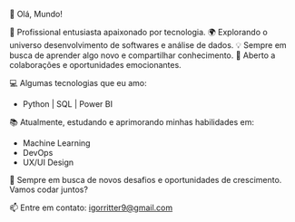 👋 Olá, Mundo!

🚀 Profissional entusiasta apaixonado por tecnologia.
🌍 Explorando o universo desenvolvimento de softwares e análise de dados.
💡 Sempre em busca de aprender algo novo e compartilhar conhecimento.
🤝 Aberto a colaborações e oportunidades emocionantes.

💻 Algumas tecnologias que eu amo:
- Python | SQL | Power BI

📚 Atualmente, estudando e aprimorando minhas habilidades em:
- Machine Learning
- DevOps
- UX/UI Design

🌱 Sempre em busca de novos desafios e oportunidades de crescimento. Vamos codar juntos?

📫 Entre em contato: igorritter9@gmail.com
